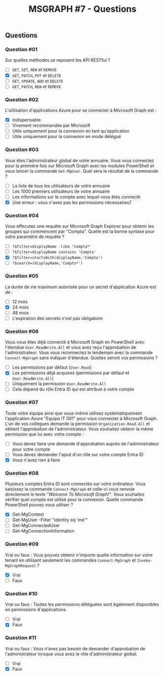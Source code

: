 ﻿---
layout: post
title: "MSGRAPH #7 - Questions"
description: "Questions pour évaluer votre niveau de connaissance sur Microsoft Graph"
tableOfContent: "/2023/09/17/cours-msgraph-sommaire"
prevLink:
  name: "Partie 6"
  id: "/2023/09/17/cours-msgraph-006"
---

## Questions

### Question #01

Sur quelles méthodes se reposent les API RESTful ?

- [ ] `GET`, `SET`, `NEW` et `REMOVE`
- [x] `GET`, `PATCH`, `PUT` et `DELETE`
- [ ] `GET`, `UPDATE`, `ADD` et `DELETE`
- [ ] `GET`, `PATCH`, `NEW` et `REMOVE`

### Question #02

L'utilisation d'applications Azure pour se connecter à Microsoft Graph est :

- [x] Indispensable
- [ ] Vivement recommandée par Microsoft
- [ ] Utile uniquement pour la connexion en tant qu'application
- [ ] Utile uniquement pour la connexion en mode délégué

### Question #03

Vous êtes l'administrateur global de votre annuaire. Vous vous connectez pour la première fois sur Microsoft Graph avec les modules PowerShell et vous lancer la commande `Get-MgUser`. Quel sera le résultat de la commande ?

- [ ] La liste de tous les utilisateurs de votre annuaire
- [ ] Les 1000 premiers utilisateurs de votre annuaire
- [ ] Les informations sur le compte avec lequel vous êtes connecté
- [x] Une erreur : vous n'avez pas les permissions nécessaires7

### Question #04

Vous effecutez une requête sur Microsoft Graph Explorer pour obtenir les groupes qui commencent par "Compta". Quelle est la bonne syntaxe pour votre paramètre de requête ?

- [ ] `?$filter=displayName -like 'Compta*'`
- [ ] `?$filter=displayName contains 'Compta'`
- [x] `?$filter=startsWith(displayName,'Compta')`
- [ ] `?$search=(displayName,'Compta*')`

### Question #05

La durée de vie maximum autorisée pour un secret d'application Azure est de :

- [ ] 12 mois
- [x] 24 mois
- [ ] 48 mois
- [ ] L'expiration des secrets n'est pas obligatoire

### Question #06

Vous vous êtes déjà connecté à Microsoft Graph en PowerShell avec l'étendue `User.ReadWrite.All` et vous avez reçu l'approbation de l'administrateur. Vous vous reconnectez le lendemain avec la commande `Connect-MgGraph` sans indiquer d'étendue. Quelles seront vos permissions ?

- [ ] Les permissions par défaut (`User.Read`)
- [x] Les permissions déjà acquises (permissions par défaut et `User.ReadWrite.All`)
- [ ] Uniquement la permission `User.ReadWrite.All`
- [ ] Cela dépend du rôle Entra ID qui est attribué à votre compte

### Question #07

Toute votre équipe ainsi que vous-même utilisez systématiquement l'application Azure "Equipe IT 001" pour vous connecter à Microsoft Graph. L'un de vos collègues demande la permission `Organization.Read.All` et obtient l'approbation de l'administrateur. Vous souhaitez obtenir la même permission que lui avec votre compte :

- [ ] Vous devez faire une demande d'approbation auprès de l'administrateur pour votre compte
- [ ] Vous devez demander l'ajout d'un rôle sur votre compte Entra ID
- [x] Vous n'avez rien à faire

### Question #08

Plusieurs comptes Entra ID sont connectés sur votre ordinateur. Vous saisissez la commande `Connect-MgGraph` et celle-ci vous renvoie directement le texte *"Welcome To Microsoft Graph!"*. Vous souhaitez vérifier quel compte est utilisé pour la connexion. Quelle commande PowerShell pouvez vous utiliser ?

- [x] Get-MgContext
- [ ] Get-MgUser -Filter "identity eq 'me'"
- [ ] Get-MgConnectedUser
- [ ] Get-MgConnectionInformation

### Question #09

Vrai ou faux : Vous pouvez obtenir n'importe quelle information sur votre tenant en utilisant seulement les commandes `Connect-MgGraph` et `Invoke-MgGraphRequest` ?

- [x] Vrai
- [ ] Faux

### Question #10

Vrai ou faux : Toutes les permissions déléguées sont également disponibles en permissions d'applications.

- [ ] Vrai
- [x] Faux

### Question #11

Vrai ou faux : Vous n'avez pas besoin de demander d'approbation de l'administrateur lorsque vous avez le rôle d'administrateur global.

- [ ] Vrai
- [x] Faux